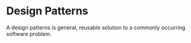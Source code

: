 # Design Patterns
A design patterns is general, reusable solution to a commonly occurring software problem.  
